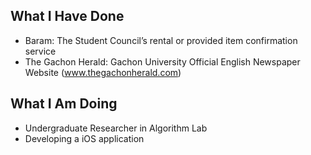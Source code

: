 ## What I Have Done
- Baram: The Student Council’s rental or provided item confirmation service
- The Gachon Herald: Gachon University Official English Newspaper Website (www.thegachonherald.com)

## What I Am Doing
- Undergraduate Researcher in Algorithm Lab
- Developing a iOS application
 
